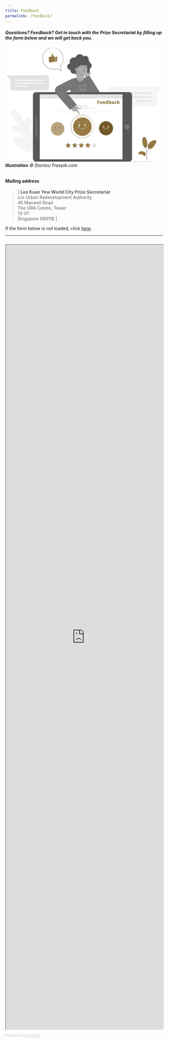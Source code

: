 ```yaml
---
title: Feedback
permalink: /feedback/
---
```


##### Questions? Feedback? Get in touch with the Prize Secretariat by filling up the form below and we will get back you. 

###### ![Feedback](/images/feedback.jpg/)**Illustration** © Stories/ Freepik.com

#### **Mailing address**

> | **Lee Kuan Yew World City Prize Secretariat**<br>
c/o Urban Redevelopment Authority<br>
45 Maxwell Road<br>
The URA Centre, Tower<br>
13-01<br>
Singapore 069118 |

If the form below is not loaded, click [here](https://form.gov.sg/#!/5dca55f048e82f0012b1a3f8).

---

<div style="font-family:'Open Sans', Sans-Serif;font-size:18px;color:#000;opacity:0.9;padding-top:5px;padding-bottom:8px"></div>

<iframe id="iframe" scrolling="no" src="https://form.gov.sg/5dca55f048e82f0012b1a3f8" style="width:100%;height:2500px"></iframe>

<div style="font-family:'Open Sans', Sans-Serif;font-size:12px;color:#999;opacity:0.5;padding-top:5px">Powered by <a href="https://form.gov.sg" style="color: #999">FormSG</a></div>
